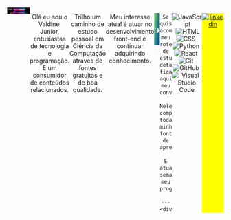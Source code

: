 <div align="center" style="display: flex">
  <div>
    <img
    width="100%"
    height="auto"
    src="https://github.com/ValdineiJunior/ValdineiJunior/blob/main/banner.png"
    />
  </div>
  
  Olá eu sou o Valdinei Junior, entusiastas de tecnologia e programação. E um consumidor de conteúdos relacionados.
  
  Trilho um caminho de estudo pessoal em Ciência da Computação através de fontes gratuitas e de boa qualidade.
  
  Meu interesse atual é atuar no desenvolvimento front-end e continuar adquirindo conhecimento.
  
  ---
  
  <a href="https://github.com/ValdineiJunior/roteiro-de-estudos"><img width="250em"
    height="75em" src="https://github.com/ValdineiJunior/ValdineiJunior/blob/main/roteiro.png" /></a>
    
    Se quiser acompanhar meu roteiro de estudos detalhado fica aqui meu convite.
    
    Nele compartilho todas minhas fontes de aprendizado.
    
    E atualizo semanalmente meu progresso.
    
    ---
    <div>
  <a href=""></a>
  
  ![JavaScript](https://img.shields.io/badge/-JavaScript-05122A?style=flat&logo=javascript)&nbsp;
  ![HTML](https://img.shields.io/badge/-HTML-05122A?style=flat&logo=HTML5)&nbsp;
  ![CSS](https://img.shields.io/badge/-CSS-05122A?style=flat&logo=CSS3&logoColor=1572B6)&nbsp;
  ![Python](https://img.shields.io/badge/-Python-05122A?style=flat&logo=Python)&nbsp;
  ![React](https://img.shields.io/badge/-React-05122A?style=flat&logo=React)&nbsp;
  ![Git](https://img.shields.io/badge/-Git-05122A?style=flat&logo=git)&nbsp;
  ![GitHub](https://img.shields.io/badge/-GitHub-05122A?style=flat&logo=github)&nbsp;
  ![Visual Studio
  Code](https://img.shields.io/badge/-Visual%20Studio%20Code-05122A?style=flat&logo=visual-studio-code&logoColor=007ACC)&nbsp;

  <p style="background: yellow">
    <a
      href="https://www.linkedin.com/in/valdinei-junior-009634230/"
      target="_blank"
    >
      <img
        align="center"
        src="https://img.shields.io/badge/-ValdineiJunior-05122A?style=flat&logo=linkedin"
        alt="linkedin"
      />
    </a>
  </p>
</div>
</div>
